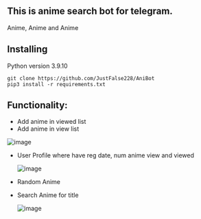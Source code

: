 ## This is anime search bot for telegram.
Anime, Anime and Anime

## Installing
Python version 3.9.10
```shell
git clone https://github.com/JustFalse228/AniBot
pip3 install -r requirements.txt
```
## Functionality:
- Add anime in viewed list
- Add anime in view list

![image](https://github.com/JustFalse228/AniBot/assets/121756060/a6ef271d-d594-4450-825a-5298dd889bda)

- User Profile where have reg date, num anime view and viewed

  ![image](https://github.com/JustFalse228/AniBot/assets/121756060/5f19557e-80f2-41aa-92aa-b860b8e907de)

- Random Anime
- Search Anime for title

  ![image](https://github.com/JustFalse228/AniBot/assets/121756060/e97e831a-e741-44bc-aa36-f783714bcfd5)



